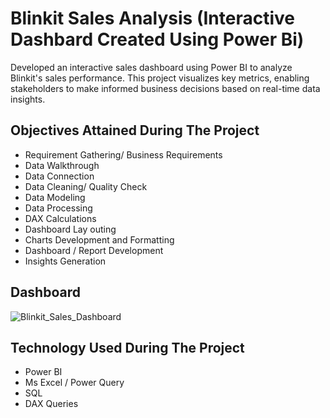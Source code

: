 # Blinkit Sales Analysis (Interactive Dashbard Created Using Power Bi)

Developed an interactive sales dashboard using Power BI to analyze Blinkit's sales performance. This project visualizes key metrics, enabling stakeholders to make informed business decisions based on real-time data insights. 

## Objectives Attained During The Project

- Requirement Gathering/ Business Requirements
- Data Walkthrough
- Data Connection
- Data Cleaning/ Quality Check
- Data Modeling
- Data Processing
- DAX Calculations
- Dashboard Lay outing
- Charts Development and Formatting
- Dashboard / Report Development
- Insights Generation

## Dashboard

![Blinkit_Sales_Dashboard](https://github.com/user-attachments/assets/fc19fcf7-1259-4467-a789-d3fb2cfcb249)

## Technology Used During The Project

- Power BI
- Ms Excel / Power Query
- SQL
- DAX Queries
  

  



